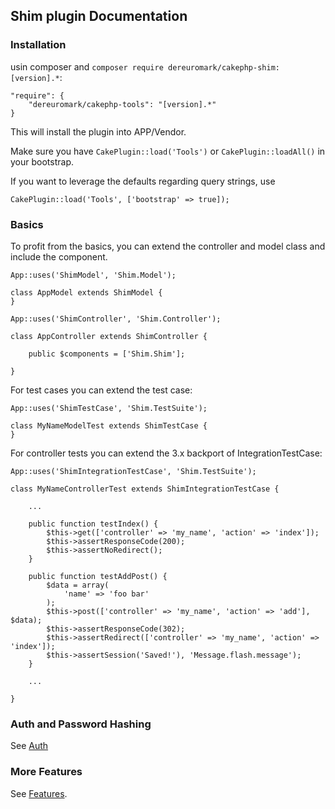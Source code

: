 ## Shim plugin Documentation

### Installation
usin composer and `composer require dereuromark/cakephp-shim:[version].*`:

```
"require": {
	"dereuromark/cakephp-tools": "[version].*"
}
```
This will install the plugin into APP/Vendor.

Make sure you have `CakePlugin::load('Tools')` or `CakePlugin::loadAll()` in your bootstrap.

If you want to leverage the defaults regarding query strings, use
```
CakePlugin::load('Tools', ['bootstrap' => true]);
```

### Basics
To profit from the basics, you can extend the controller and model class and include the component.
```
App::uses('ShimModel', 'Shim.Model');

class AppModel extends ShimModel {
}
```

```
App::uses('ShimController', 'Shim.Controller');

class AppController extends ShimController {

	public $components = ['Shim.Shim'];

}
```


For test cases you can extend the test case:
```
App::uses('ShimTestCase', 'Shim.TestSuite');

class MyNameModelTest extends ShimTestCase {
}
```

For controller tests you can extend the 3.x backport of IntegrationTestCase:
```
App::uses('ShimIntegrationTestCase', 'Shim.TestSuite');

class MyNameControllerTest extends ShimIntegrationTestCase {

	...

	public function testIndex() {
		$this->get(['controller' => 'my_name', 'action' => 'index']);
		$this->assertResponseCode(200);
		$this->assertNoRedirect();
	}

	public function testAddPost() {
		$data = array(
			'name' => 'foo bar'
		);
		$this->post(['controller' => 'my_name', 'action' => 'add'], $data);
		$this->assertResponseCode(302);
		$this->assertRedirect(['controller' => 'my_name', 'action' => 'index']);
		$this->assertSession('Saved!'), 'Message.flash.message');
	}

	...

}
```

### Auth and Password Hashing
See [Auth](docs/Auth.md)

### More Features
See [Features](docs/Features.md).
